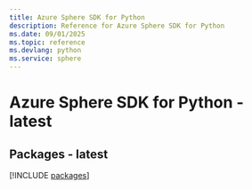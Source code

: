```yaml
---
title: Azure Sphere SDK for Python
description: Reference for Azure Sphere SDK for Python
ms.date: 09/01/2025
ms.topic: reference
ms.devlang: python
ms.service: sphere
---
```

# Azure Sphere SDK for Python - latest
## Packages - latest
[!INCLUDE [packages](sphere-index.md)]